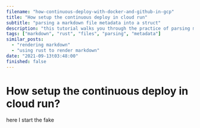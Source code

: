 ```yaml
---
filename: "how-continuous-deploy-with-docker-and-github-in-gcp"
title: "How setup the continuous deploy in cloud run"
subtitle: "parsing a markdown file metadata into a struct"
description: "this tutorial walks you through the practice of parsing markdown files for metadata"
tags: ["markdown", "rust", "files", "parsing", "metadata"]
similar_posts:
  - "rendering markdown"
  - "using rust to render markdown"
date: "2021-09-13t03:48:00"
finished: false
---
```


# How setup the continuous deploy in cloud run?

here I start the fake
